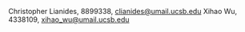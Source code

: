 
Christopher Lianides, 8899338, clianides@umail.ucsb.edu
Xihao Wu, 4338109, xihao_wu@umail.ucsb.edu
